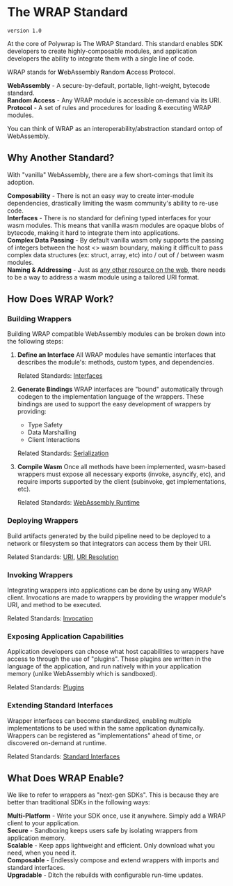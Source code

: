 # The WRAP Standard
`version 1.0`

At the core of Polywrap is The WRAP Standard. This standard enables SDK developers to create highly-composable modules, and application developers the ability to integrate them with a single line of code.  

WRAP stands for **W**ebAssembly **R**andom **A**ccess **P**rotocol.  

**WebAssembly** - A secure-by-default, portable, light-weight, bytecode standard.  
**Random Access** - Any WRAP module is accessible on-demand via its URI.  
**Protocol** - A set of rules and procedures for loading & executing WRAP modules.  

You can think of WRAP as an interoperability/abstraction standard ontop of WebAssembly.

## Why Another Standard?
With "vanilla" WebAssembly, there are a few short-comings that limit its adoption.

**Composability** - There is not an easy way to create inter-module dependencies, drastically limiting the wasm community's ability to re-use code.  
**Interfaces** - There is no standard for defining typed interfaces for your wasm modules. This means that vanilla wasm modules are opaque blobs of bytecode, making it hard to integrate them into applications.  
**Complex Data Passing** - By default vanilla wasm only supports the passing of integers between the host <> wasm boundary, making it difficult to pass complex data structures (ex: struct, array, etc)  into / out of / between wasm modules.  
**Naming & Addressing** - Just as [any other resource on the web](https://www.w3.org/Addressing/), there needs to be a way to address a wasm module using a tailored URI format.  

## How Does WRAP Work?
### Building Wrappers
Building WRAP compatible WebAssembly modules can be broken down into the following steps:

1. **Define an Interface**
    All WRAP modules have semantic interfaces that describes the module's: methods, custom types, and dependencies.  

    Related Standards: [Interfaces](TODO)

2. **Generate Bindings**
    WRAP interfaces are "bound" automatically through codegen to the implementation language of the wrappers. These bindings are used to support the easy development of wrappers by providing:  
    - Type Safety  
    - Data Marshalling  
    - Client Interactions  

    Related Standards: [Serialization](TODO)

3. **Compile Wasm**
    Once all methods have been implemented, wasm-based wrappers must expose all necessary exports (invoke, asyncify, etc), and require imports supported by the client (subinvoke, get implementations, etc).  

    Related Standards: [WebAssembly Runtime](TODO)  

### Deploying Wrappers

Build artifacts generated by the build pipeline need to be deployed to a network or filesystem so that integrators can access them by their URI.  

Related Standards: [URI](TODO), [URI Resolution](TODO)  

### Invoking Wrappers

Integrating wrappers into applications can be done by using any WRAP client. Invocations are made to wrappers by providing the wrapper module's URI, and method to be executed.  

Related Standards: [Invocation](TODO)  

### Exposing Application Capabilities

Application developers can choose what host capabilities to wrappers have access to through the use of "plugins". These plugins are written in the language of the application, and run natively within your application memory (unlike WebAssembly which is sandboxed).  

Related Standards: [Plugins](TODO)  

### Extending Standard Interfaces

Wrapper interfaces can become standardized, enabling multiple implementations to be used within the same application dynamically. Wrappers can be registered as "implementations" ahead of time, or discovered on-demand at runtime.  

Related Standards: [Standard Interfaces](TODO)  

## What Does WRAP Enable?

We like to refer to wrappers as "next-gen SDKs". This is because they are better than traditional SDKs in the following ways:  

**Multi-Platform** - Write your SDK once, use it anywhere. Simply add a WRAP client to your application.  
**Secure** - Sandboxing keeps users safe by isolating wrappers from application memory.  
**Scalable** - Keep apps lightweight and efficient. Only download what you need, when you need it.  
**Composable** - Endlessly compose and extend wrappers with imports and standard interfaces.  
**Upgradable** - Ditch the rebuilds with configurable run-time updates.  
